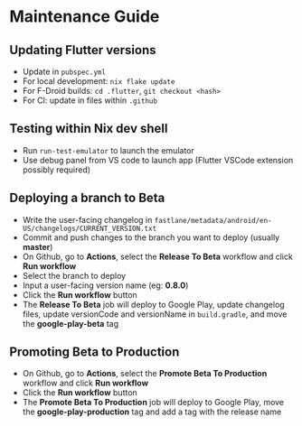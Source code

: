 # Maintenance Guide

## Updating Flutter versions
- Update in `pubspec.yml`
- For local development: `nix flake update`
- For F-Droid builds: `cd .flutter`, `git checkout <hash>`
- For CI: update in files within `.github`

## Testing within Nix dev shell
- Run `run-test-emulator` to launch the emulator
- Use debug panel from VS code to launch app (Flutter VSCode extension possibly required)

## Deploying a branch to Beta
- Write the user-facing changelog in `fastlane/metadata/android/en-US/changelogs/CURRENT_VERSION.txt`
- Commit and push changes to the branch you want to deploy (usually **master**)
- On Github, go to **Actions**, select the **Release To Beta** workflow and click **Run workflow**
- Select the branch to deploy
- Input a user-facing version name (eg: **0.8.0**)
- Click the **Run workflow** button
- The **Release To Beta** job will deploy to Google Play, update changelog files, update versionCode and versionName in `build.gradle`, and move the **google-play-beta** tag

## Promoting Beta to Production
- On Github, go to **Actions**, select the **Promote Beta To Production** workflow and click **Run workflow**
- Click the **Run workflow** button
- The **Promote Beta To Production** job will deploy to Google Play, move the **google-play-production** tag and add a tag with the release name
